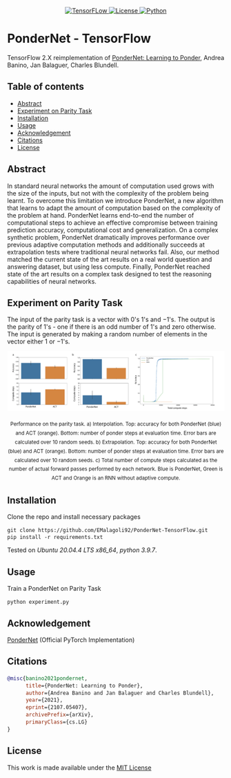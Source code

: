 <div align="center">

  <a href="https://www.tensorflow.org">![TensorFLow](https://img.shields.io/badge/TensorFlow-2.X-orange?style=for-the-badge) 
  <a href="https://github.com/EMalagoli92/PonderNet-TensorFlow/blob/main/LICENSE">![License](https://img.shields.io/github/license/EMalagoli92/PonderNet-TensorFlow?style=for-the-badge) 
  <a href="https://www.python.org">![Python](https://img.shields.io/badge/python-%3E%3D%203.9-blue?style=for-the-badge)</a>  
  
</div>

# PonderNet - TensorFlow

TensorFlow 2.X reimplementation of [PonderNet: Learning to Ponder](https://arxiv.org/abs/2107.05407), Andrea Banino, Jan Balaguer, Charles Blundell.

## Table of contents
- [Abstract](#abstract)
- [Experiment on Parity Task](#paritytask)    
- [Installation](#installation)
- [Usage](#usage)    
- [Acknowledgement](#acknowledgement)    
- [Citations](#citations)
- [License](#license)    
    
<div id="abstract"/>

## Abstract
In standard neural networks the amount of computation used grows with the size of the inputs, but not with the complexity of the problem being learnt. To overcome this limitation we introduce PonderNet, a new algorithm that learns to adapt the amount of computation based on the complexity of the problem at hand. PonderNet learns end-to-end the number of computational steps to achieve an effective compromise between training prediction accuracy, computational cost and generalization. On a complex synthetic problem, PonderNet dramatically improves performance over previous adaptive computation methods and additionally succeeds at extrapolation tests where traditional neural networks fail. Also, our method matched the current state of the art results on a real world question and answering dataset, but using less compute. Finally, PonderNet reached state of the art results on a complex task designed to test the reasoning capabilities of neural networks.

<div id="paritytask"/>
    
## Experiment  on Parity Task
The input of the parity task is a vector with 0's 1's and −1's. The output is the parity of 1's - one if there is an odd number of 1's and zero otherwise. The input is generated by making a random number of elements in the vector either 1 or −1's.

![Alt text](https://raw.githubusercontent.com/EMalagoli92/PonderNet-TensorFlow/main/assets/images/parity_task.png)    
<p align = "center"><sub>Performance on the parity task. a) Interpolation. Top: accuracy for both PonderNet (blue) and ACT (orange). Bottom: number of ponder steps at evaluation time. Error bars are calculated over 10 random seeds. b) Extrapolation. Top: accuracy for both PonderNet (blue) and ACT (orange). Bottom: number of ponder steps at evaluation time. Error bars are calculated over 10 random seeds. c) Total number of compute steps calculated as the number of actual forward passes performed by each network. Blue is PonderNet, Green is ACT and Orange is an RNN without adaptive compute.<sub></sub></p>    
    
<div id="installation"/>
    
## Installation
Clone the repo and install necessary packages 
```
git clone https://github.com/EMalagoli92/PonderNet-TensorFlow.git
pip install -r requirements.txt
```
Tested on *Ubuntu 20.04.4 LTS x86_64*, *python 3.9.7*.    
    
<div id="usage"/>
    
## Usage
Train a PonderNet on Parity Task
```
python experiment.py    
```
  



<div id="acknowledgement"/>

## Acknowledgement
[PonderNet](https://nn.labml.ai/adaptive_computation/ponder_net/index.html) (Official PyTorch Implementation)
    

<div id="citations"/>
    
## Citations
```bibtex
@misc{banino2021pondernet,
      title={PonderNet: Learning to Ponder}, 
      author={Andrea Banino and Jan Balaguer and Charles Blundell},
      year={2021},
      eprint={2107.05407},
      archivePrefix={arXiv},
      primaryClass={cs.LG}
}
```


<div id="license"/>

## License
This work is made available under the [MIT License](https://github.com/EMalagoli92/PonderNet-TensorFlow/blob/main/LICENSE)
